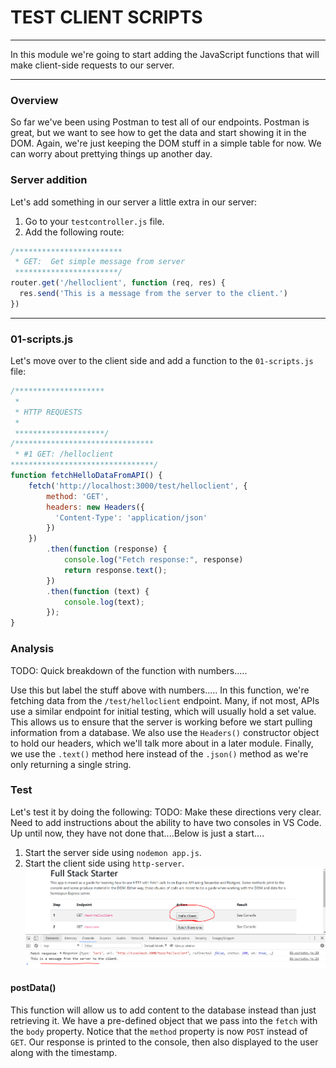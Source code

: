 # TEST CLIENT SCRIPTS
---
In this module we're going to start adding the JavaScript functions that will make client-side requests to our server. 

<hr />

### Overview
So far we've been using Postman to test all of our endpoints. Postman is great, but we want to see how to get the data and start showing it in the DOM. Again, we're just keeping the DOM stuff in a simple table for now. We can worry about prettying things up another day.

### Server addition
Let's add something in our server a little extra in our server:
1. Go to your `testcontroller.js` file.
2. Add the following route:

```js
/************************
 * GET:  Get simple message from server
 ***********************/
router.get('/helloclient', function (req, res) {
  res.send('This is a message from the server to the client.')
})
```

<hr />

### 01-scripts.js
Let's move over to the client side and add a function to the `01-scripts.js` file:

```js
/********************
 * 
 * HTTP REQUESTS
 * 
 ********************/
/*******************************
 * #1 GET: /helloclient
********************************/
function fetchHelloDataFromAPI() {
	fetch('http://localhost:3000/test/helloclient', {
		method: 'GET', 
		headers: new Headers({
		  'Content-Type': 'application/json'
		})
	})
		.then(function (response) {
			console.log("Fetch response:", response)
			return response.text();
		})
		.then(function (text) {
			console.log(text);
		});
}

```

### Analysis
TODO: Quick breakdown of the function with numbers.....

Use this but label the stuff above with numbers.....
In this function, we're fetching data from the `/test/helloclient` endpoint. Many, if not most, APIs use a similar endpoint for initial testing, which will usually hold a set value. This allows us to ensure that the server is working before we start pulling information from a database. We also use the `Headers()` constructor object to hold our headers, which we'll talk more about in a later module. Finally, we use the `.text()` method here instead of the `.json()` method as we're only returning a single string.


### Test
Let's test it by doing the following:
TODO: Make these directions very clear. Need to add instructions about the ability to have two consoles in VS Code. Up until now, they have not done that....Below is just a start....
1. Start the server side using `nodemon app.js`.
2. Start the client side using `http-server`.
![screenshot](assets/01-testclientsuccess.PNG)



#### postData()
This function will allow us to add content to the database instead than just retrieving it. We have a pre-defined object that we pass into the `fetch` with the `body` property. Notice that the `method` property is now `POST` instead of `GET`. Our response is printed to the console, then also displayed to the user along with the timestamp.
